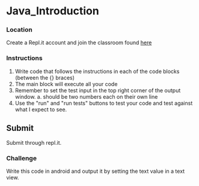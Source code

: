 # Java_Introduction

### Location
Create a Repl.it account and join the classroom found [here](https://repl.it/classroom/invite/V2RyVcB)

### Instructions
1. Write code that follows the instructions in each of the code blocks (between the {} braces)
2. The main block will execute all your code
3. Remember to set the test input in the top right corner of the output window.
   a. should be two numbers each on their own line
4. Use the "run" and "run tests" buttons to test your code and test against what I expect to see.

## Submit

Submit through repl.it.

### Challenge

Write this code in android and output it by setting the text value in a text view.
